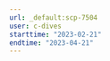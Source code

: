 ```yaml
---
url: _default:scp-7504
user: c-dives
starttime: "2023-02-21"
endtime: "2023-04-21"
---
```

<reserve />